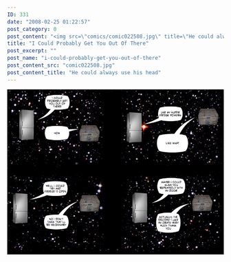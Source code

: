 ```yaml
---
ID: 331
date: "2008-02-25 01:22:57"
post_category: 0
post_content: "<img src=\"comics/comic022508.jpg\" title=\"He could always use his head\" />"
title: "I Could Probably Get You Out Of There"
post_excerpt: ""
post_name: "i-could-probably-get-you-out-of-there"
post_content_src: "comic022508.jpg"
post_content_title: "He could always use his head"
---
```



[![He could always use his head](/comics-hi-res/comic022508.jpg)](/comics-hi-res/comic022508.jpg "He could always use his head")
